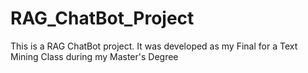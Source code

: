 # RAG_ChatBot_Project
This is a RAG ChatBot project. It was developed as my Final for a Text Mining Class during my Master's Degree
